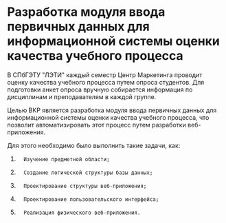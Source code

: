 # Разработка модуля ввода первичных данных для информационной системы оценки качества учебного процесса

В СПбГЭТУ "ЛЭТИ" каждый семестр Центр Маркетинга проводит оценку качества учебного процесса путем опроса студентов. Для подготовки анкет опроса вручную собирается информация по дисциплинам и преподавателям в каждой группе.

Целью ВКР является разработка модуля ввода первичных данных для информационной системы оценки качества учебного процесса, что позволит автоматизировать этот процесс путем разработки веб-приложения.

Для этого необходимо было выполнить такие задачи, как:

1.       Изучение предметной области;

2.       Создание логической структуры базы данных;

3.       Проектирование структуры веб-приложения;

4.       Проектирование пользовательского интерфейса;

5.       Реализация физического веб-приложения.
